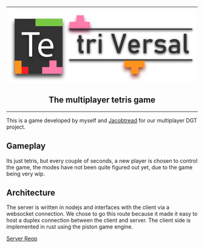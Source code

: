 ------------------------------------------------------------------------------------

<p align="center"><img src="logo.png" alt="Tetriversal logo"/></p>
<h2 align="center">The multiplayer tetris game</h2>

------------------------------------------------------------------------------------

This is a game developed by myself and [Jacobtread](https://github.com/jacobtread) for our multiplayer DGT project.

## Gameplay
Its just tetris, but every couple of seconds, a new player is chosen to control the game, the modes 
have not been quite figured out yet, due to the game being very wip.

## Architecture
The server is written in nodejs and interfaces with the client via a websocket connection. We chose to go this
route because it made it easy to host a duplex connection between the client and server. The client side is implemented 
in rust using the piston game engine.

[Server Reop](https://github.com/jacobtread/tetriversal)
